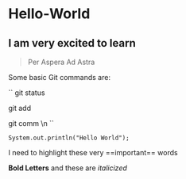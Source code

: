 # Hello-World

## I am very excited to **learn**

>Per Aspera Ad Astra

Some basic Git commands are:

``
git status

git add 

git comm \n
``

`System.out.println("Hello World"); `

I need to highlight these very ==important== words

**Bold Letters** and these are *italicized*

